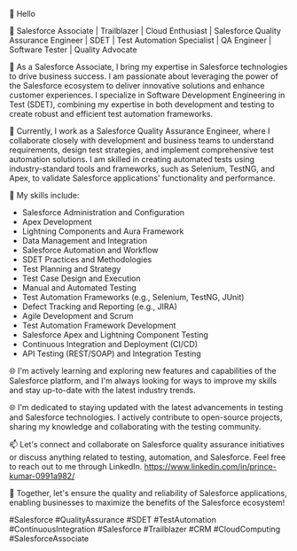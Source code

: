 👋 Hello

🔭 Salesforce Associate | Trailblazer | Cloud Enthusiast | Salesforce Quality Assurance Engineer | SDET | Test Automation Specialist | QA Engineer | Software Tester | Quality Advocate

🌟 As a Salesforce Associate, I bring my expertise in Salesforce technologies to drive business success. I am passionate about leveraging the power of the Salesforce ecosystem to deliver innovative solutions and enhance customer experiences. I specialize in Software Development Engineering in Test (SDET), combining my expertise in both development and testing to create robust and efficient test automation frameworks. 

💼 Currently, I work as a Salesforce Quality Assurance Engineer, where I collaborate closely with development and business teams to understand requirements, design test strategies, and implement comprehensive test automation solutions. I am skilled in creating automated tests using industry-standard tools and frameworks, such as Selenium, TestNG, and Apex, to validate Salesforce applications' functionality and performance.

🚀 My skills include:
- Salesforce Administration and Configuration
- Apex Development
- Lightning Components and Aura Framework
- Data Management and Integration
- Salesforce Automation and Workflow
- SDET Practices and Methodologies
- Test Planning and Strategy
- Test Case Design and Execution
- Manual and Automated Testing
- Test Automation Frameworks (e.g., Selenium, TestNG, JUnit)
- Defect Tracking and Reporting (e.g., JIRA)
- Agile Development and Scrum   
- Test Automation Framework Development
- Salesforce Apex and Lightning Component Testing
- Continuous Integration and Deployment (CI/CD)
- API Testing (REST/SOAP) and Integration Testing

🌐 I'm actively learning and exploring new features and capabilities of the Salesforce platform, and I'm always looking for ways to improve my skills and stay up-to-date with the latest industry trends.

🌐 I'm dedicated to staying updated with the latest advancements in testing and Salesforce technologies. I actively contribute to open-source projects, sharing my knowledge and collaborating with the testing community.

📫 Let's connect and collaborate on Salesforce quality assurance initiatives or discuss anything related to testing, automation, and Salesforce. Feel free to reach out to me through LinkedIn. https://www.linkedin.com/in/prince-kumar-0991a982/

🌈 Together, let's ensure the quality and reliability of Salesforce applications, enabling businesses to maximize the benefits of the Salesforce ecosystem!

#Salesforce #QualityAssurance #SDET #TestAutomation #ContinuousIntegration #Salesforce #Trailblazer #CRM #CloudComputing #SalesforceAssociate






